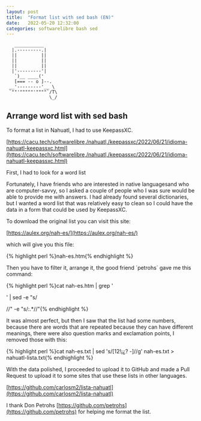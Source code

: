 ```yaml
---
layout: post
title:  "Format list with sed bash (EN)"
date:   2022-05-20 12:32:00
categories: softwarelibre bash sed
---
```


       ___________
      |.---------.|
      ||         ||
      ||         ||
      ||         ||
      |'---------'|
       `)__ ____('
       [=== -- o ]--.
     __'---------'__ \
     `""'"""""'""""`/T\
                    \_/
                    


## Arrange word list with sed bash

To format a list in Nahuatl, I had to use KeepassXC.

[https://cacu.tech/softwarelibre,/nahuatl,/keepassxc/2022/06/21/idioma-nahuatl-keepassxc.html](https://cacu.tech/softwarelibre,/nahuatl,/keepassxc/2022/06/21/idioma-nahuatl-keepassxc.html)

First, I had to look for a word list

Fortunately, I have friends who are interested in native languages ​​and who are computer-savvy, so I asked a couple of people who I was sure would be able to provide me with answers. I had already found several dictionaries, but I wanted a word list that was relatively easy to clean so I could have the data in a form that could be used by KeepassXC.

To download the original list you can visit this site:

[https://aulex.org/nah-es/](https://aulex.org/nah-es/) 

which will give you this file:

{% highlight perl %}nah-es.htm{% endhighlight %}

Then you have to filter it, arrange it, the good friend ´petrohs´ gave me this command:

{% highlight perl %}cat nah-es.htm | grep '<p><span class=dict>' 
| sed -e "s/<p><span class=dict>//" -e "s/:.*//"{% endhighlight %}

It was almost perfect, but then I saw that the list had some numbers, because there are words that are repeated because they can have different meanings, there were also question marks and exclamation points, I removed those with this:

{% highlight perl %}cat nah-es.txt | sed 's/[12!¡¿? \-]//g' nah-es.txt > nahuatl-lista.txt{% endhighlight %}

With the data polished, I proceeded to upload it to GitHub and made a Pull Request to upload it to some sites that use these lists in other languages.

[https://github.com/carlosm2/lista-nahuatl](https://github.com/carlosm2/lista-nahuatl)

I thank Don Petrohs [https://github.com/petrohs](https://github.com/petrohs) for helping me format the list.

